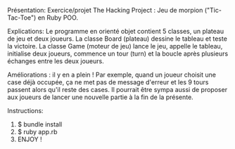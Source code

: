 Présentation:
Exercice/projet The Hacking Project : Jeu de morpion ("Tic-Tac-Toe") en Ruby POO. 

Explications:
Le programme en orienté objet contient 5 classes, un plateau de jeu et deux joueurs. La classe Board (plateau) dessine le tableau et teste la victoire. La classe Game (moteur de jeu) lance le jeu, appelle le tableau, initialise deux joueurs, commence un tour (turn) et la boucle après plusieurs échanges entre les deux joueurs.

Améliorations : il y en a plein ! Par exemple, quand un joueur choisit une case déjà occupée, ça ne met pas de message d'erreur et les 9 tours passent alors qu'il reste des cases. Il pourrait être sympa aussi de proposer aux joueurs de lancer une nouvelle partie à la fin de la présente.

Instructions:
1. $ bundle install
2. $ ruby app.rb
3. ENJOY !
